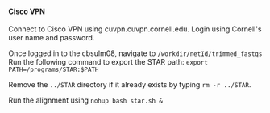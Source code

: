 #### Cisco VPN

Connect to Cisco VPN using cuvpn.cuvpn.cornell.edu. 
Login using Cornell's user name and password.  


Once logged in to the cbsulm08, navigate to `/workdir/netId/trimmed_fastqs`
Run the following command to export the STAR path:
`export PATH=/programs/STAR:$PATH` 

Remove the `../STAR` directory if it already exists by typing `rm -r ../STAR`. 

Run the alignment using ` nohup bash star.sh & `


